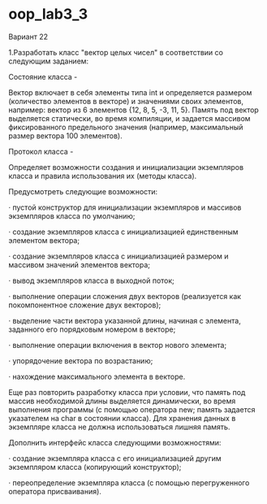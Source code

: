# oop_lab3_3

Вариант 22

1.Разработать класс "вектор целых чисел" в соответствии со следующим заданием:

Состояние класса -

Вектор включает в себя элементы типа int и определяется размером (количество элементов в векторе) и значениями своих элементов, например: вектор из 6 элементов {12, 8, 5, -3, 11, 5}. Память под вектор выделяется статически, во время компиляции, и задается массивом фиксированного предельного значения (например, максимальный размер вектора 100 элементов).

Протокол класса -

Определяет возможности создания и инициализации экземпляров класса и правила использования их (методы класса).

Предусмотреть следующие возможности:

· пустой конструктор для инициализации экземпляров и массивов экземпляров класса по умолчанию;

· создание экземпляров класса с инициализацией единственным элементом вектора;

· создание экземпляров класса с инициализацией размером и массивом значений элементов вектора;

· вывод экземпляров класса в выходной поток;

· выполнение операции сложения двух векторов (реализуется как покомпонентное сложение двух векторов);

· выделение части вектора указанной длины, начиная с элемента, заданного его порядковым номером в векторе;

· выполнение операции включения в вектор нового элемента;

· упорядочение вектора по возрастанию;

· нахождение максимального элемента в векторе.

Еще раз повторить разработку класса при условии, что память под массив необходимой длины выделяется динамически, во время выполнения программы (с помощью оператора new; память задается указателем на char в состоянии класса). Для хранения данных в экземпляре класса не должна использоваться лишняя память.

Дополнить интерфейс класса следующими возможностями:

·          создание экземпляра класса с его инициализацией другим экземпляром класса (копирующий конструктор);

·          переопределение экземпляра класса (с помощью перегруженного оператора присваивания).
